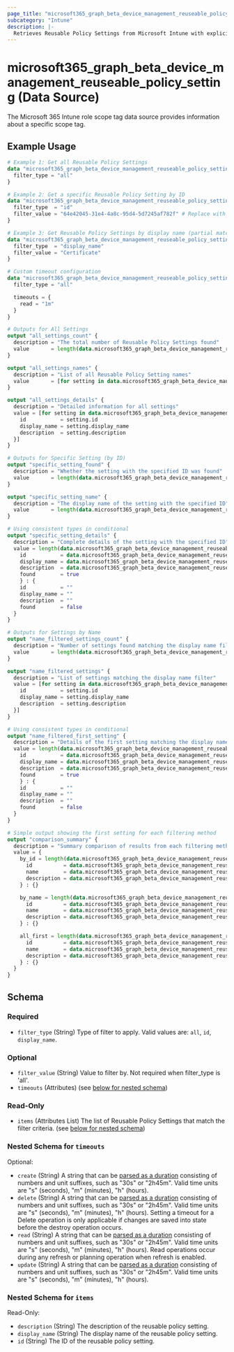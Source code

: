 ```yaml
---
page_title: "microsoft365_graph_beta_device_management_reuseable_policy_setting Data Source - microsoft365"
subcategory: "Intune"
description: |-
  Retrieves Reusable Policy Settings from Microsoft Intune with explicit filtering options. Endpoint Privilege Management supports using reusable settings groups to manage the certificates in place of adding that certificate directly to an elevation rule. Like all reusable settings groups for Intune, configurations and changes made to a reusable settings group are automatically passed to the policies that reference the group.
---
```


# microsoft365_graph_beta_device_management_reuseable_policy_setting (Data Source)

The Microsoft 365 Intune role scope tag data source provides information about a specific scope tag.

## Example Usage

```terraform
# Example 1: Get all Reusable Policy Settings
data "microsoft365_graph_beta_device_management_reuseable_policy_setting" "all_settings" {
  filter_type = "all"
}

# Example 2: Get a specific Reusable Policy Setting by ID
data "microsoft365_graph_beta_device_management_reuseable_policy_setting" "specific_setting" {
  filter_type  = "id"
  filter_value = "64e42045-31e4-4a8c-95d4-5d7245af782f" # Replace with actual ID
}

# Example 3: Get Reusable Policy Settings by display name (partial match)
data "microsoft365_graph_beta_device_management_reuseable_policy_setting" "by_name" {
  filter_type  = "display_name"
  filter_value = "Certificate"
}

# Custom timeout configuration
data "microsoft365_graph_beta_device_management_reuseable_policy_setting" "with_timeout" {
  filter_type = "all"

  timeouts = {
    read = "1m"
  }
}

# Outputs for All Settings
output "all_settings_count" {
  description = "The total number of Reusable Policy Settings found"
  value       = length(data.microsoft365_graph_beta_device_management_reuseable_policy_setting.all_settings.items)
}

output "all_settings_names" {
  description = "List of all Reusable Policy Setting names"
  value       = [for setting in data.microsoft365_graph_beta_device_management_reuseable_policy_setting.all_settings.items : setting.display_name]
}

output "all_settings_details" {
  description = "Detailed information for all settings"
  value = [for setting in data.microsoft365_graph_beta_device_management_reuseable_policy_setting.all_settings.items : {
    id           = setting.id
    display_name = setting.display_name
    description  = setting.description
  }]
}

# Outputs for Specific Setting (by ID)
output "specific_setting_found" {
  description = "Whether the setting with the specified ID was found"
  value       = length(data.microsoft365_graph_beta_device_management_reuseable_policy_setting.specific_setting.items) > 0
}

output "specific_setting_name" {
  description = "The display name of the setting with the specified ID"
  value       = length(data.microsoft365_graph_beta_device_management_reuseable_policy_setting.specific_setting.items) > 0 ? data.microsoft365_graph_beta_device_management_reuseable_policy_setting.specific_setting.items[0].display_name : ""
}

# Using consistent types in conditional
output "specific_setting_details" {
  description = "Complete details of the setting with the specified ID"
  value = length(data.microsoft365_graph_beta_device_management_reuseable_policy_setting.specific_setting.items) > 0 ? {
    id           = data.microsoft365_graph_beta_device_management_reuseable_policy_setting.specific_setting.items[0].id
    display_name = data.microsoft365_graph_beta_device_management_reuseable_policy_setting.specific_setting.items[0].display_name
    description  = data.microsoft365_graph_beta_device_management_reuseable_policy_setting.specific_setting.items[0].description
    found        = true
    } : {
    id           = ""
    display_name = ""
    description  = ""
    found        = false
  }
}

# Outputs for Settings by Name
output "name_filtered_settings_count" {
  description = "Number of settings found matching the display name filter"
  value       = length(data.microsoft365_graph_beta_device_management_reuseable_policy_setting.by_name.items)
}

output "name_filtered_settings" {
  description = "List of settings matching the display name filter"
  value = [for setting in data.microsoft365_graph_beta_device_management_reuseable_policy_setting.by_name.items : {
    id           = setting.id
    display_name = setting.display_name
    description  = setting.description
  }]
}

# Using consistent types in conditional
output "name_filtered_first_setting" {
  description = "Details of the first setting matching the display name filter (if any)"
  value = length(data.microsoft365_graph_beta_device_management_reuseable_policy_setting.by_name.items) > 0 ? {
    id           = data.microsoft365_graph_beta_device_management_reuseable_policy_setting.by_name.items[0].id
    display_name = data.microsoft365_graph_beta_device_management_reuseable_policy_setting.by_name.items[0].display_name
    description  = data.microsoft365_graph_beta_device_management_reuseable_policy_setting.by_name.items[0].description
    found        = true
    } : {
    id           = ""
    display_name = ""
    description  = ""
    found        = false
  }
}

# Simple output showing the first setting for each filtering method
output "comparison_summary" {
  description = "Summary comparison of results from each filtering method"
  value = {
    by_id = length(data.microsoft365_graph_beta_device_management_reuseable_policy_setting.specific_setting.items) > 0 ? {
      id          = data.microsoft365_graph_beta_device_management_reuseable_policy_setting.specific_setting.items[0].id
      name        = data.microsoft365_graph_beta_device_management_reuseable_policy_setting.specific_setting.items[0].display_name
      description = data.microsoft365_graph_beta_device_management_reuseable_policy_setting.specific_setting.items[0].description
    } : {}

    by_name = length(data.microsoft365_graph_beta_device_management_reuseable_policy_setting.by_name.items) > 0 ? {
      id          = data.microsoft365_graph_beta_device_management_reuseable_policy_setting.by_name.items[0].id
      name        = data.microsoft365_graph_beta_device_management_reuseable_policy_setting.by_name.items[0].display_name
      description = data.microsoft365_graph_beta_device_management_reuseable_policy_setting.by_name.items[0].description
    } : {}

    all_first = length(data.microsoft365_graph_beta_device_management_reuseable_policy_setting.all_settings.items) > 0 ? {
      id          = data.microsoft365_graph_beta_device_management_reuseable_policy_setting.all_settings.items[0].id
      name        = data.microsoft365_graph_beta_device_management_reuseable_policy_setting.all_settings.items[0].display_name
      description = data.microsoft365_graph_beta_device_management_reuseable_policy_setting.all_settings.items[0].description
    } : {}
  }
}
```

<!-- schema generated by tfplugindocs -->
## Schema

### Required

- `filter_type` (String) Type of filter to apply. Valid values are: `all`, `id`, `display_name`.

### Optional

- `filter_value` (String) Value to filter by. Not required when filter_type is 'all'.
- `timeouts` (Attributes) (see [below for nested schema](#nestedatt--timeouts))

### Read-Only

- `items` (Attributes List) The list of Reusable Policy Settings that match the filter criteria. (see [below for nested schema](#nestedatt--items))

<a id="nestedatt--timeouts"></a>
### Nested Schema for `timeouts`

Optional:

- `create` (String) A string that can be [parsed as a duration](https://pkg.go.dev/time#ParseDuration) consisting of numbers and unit suffixes, such as "30s" or "2h45m". Valid time units are "s" (seconds), "m" (minutes), "h" (hours).
- `delete` (String) A string that can be [parsed as a duration](https://pkg.go.dev/time#ParseDuration) consisting of numbers and unit suffixes, such as "30s" or "2h45m". Valid time units are "s" (seconds), "m" (minutes), "h" (hours). Setting a timeout for a Delete operation is only applicable if changes are saved into state before the destroy operation occurs.
- `read` (String) A string that can be [parsed as a duration](https://pkg.go.dev/time#ParseDuration) consisting of numbers and unit suffixes, such as "30s" or "2h45m". Valid time units are "s" (seconds), "m" (minutes), "h" (hours). Read operations occur during any refresh or planning operation when refresh is enabled.
- `update` (String) A string that can be [parsed as a duration](https://pkg.go.dev/time#ParseDuration) consisting of numbers and unit suffixes, such as "30s" or "2h45m". Valid time units are "s" (seconds), "m" (minutes), "h" (hours).


<a id="nestedatt--items"></a>
### Nested Schema for `items`

Read-Only:

- `description` (String) The description of the reusable policy setting.
- `display_name` (String) The display name of the reusable policy setting.
- `id` (String) The ID of the reusable policy setting.